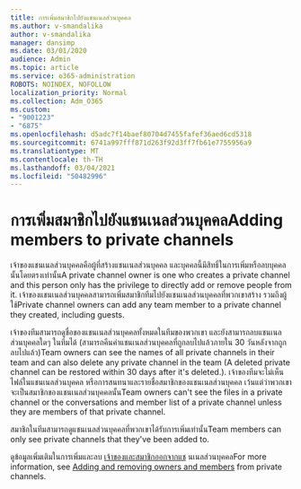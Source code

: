 ```yaml
---
title: การเพิ่มสมาชิกไปยังแชนเนลส่วนบุคคล
ms.author: v-smandalika
author: v-smandalika
manager: dansimp
ms.date: 03/01/2020
audience: Admin
ms.topic: article
ms.service: o365-administration
ROBOTS: NOINDEX, NOFOLLOW
localization_priority: Normal
ms.collection: Adm_O365
ms.custom:
- "9001223"
- "6875"
ms.openlocfilehash: d5adc7f14baef80704d7455fafef36aed6cd5318
ms.sourcegitcommit: 6741a997fff871d263f92d3ff7fb61e7755956a9
ms.translationtype: MT
ms.contentlocale: th-TH
ms.lasthandoff: 03/04/2021
ms.locfileid: "50482996"
---
```

# <a name="adding-members-to-private-channels"></a><span data-ttu-id="d390e-102">การเพิ่มสมาชิกไปยังแชนเนลส่วนบุคคล</span><span class="sxs-lookup"><span data-stu-id="d390e-102">Adding members to private channels</span></span>

<span data-ttu-id="d390e-103">เจ้าของแชนเนลส่วนบุคคลคือผู้ที่สร้างแชนเนลส่วนบุคคล และบุคคลนี้มีสิทธิ์ในการเพิ่มหรือลบบุคคลนั้นโดยตรงเท่านั้น</span><span class="sxs-lookup"><span data-stu-id="d390e-103">A private channel owner is one who creates a private channel and this person only has the privilege to directly add or remove people from it.</span></span> <span data-ttu-id="d390e-104">เจ้าของแชนเนลส่วนบุคคลสามารถเพิ่มสมาชิกทีมไปยังแชนเนลส่วนบุคคลที่พวกเขาสร้าง รวมถึงผู้ใช้</span><span class="sxs-lookup"><span data-stu-id="d390e-104">Private channel owners can add any team member to a private channel they created, including guests.</span></span>

<span data-ttu-id="d390e-105">เจ้าของทีมสามารถดูชื่อของแชนเนลส่วนบุคคลทั้งหมดในทีมของพวกเขา และยังสามารถลบแชนเนลส่วนบุคคลใดๆ ในทีมได้ (สามารถคืนค่าแชนเนลส่วนบุคคลที่ถูกลบไปแล้วภายใน 30 วันหลังจากถูกลบไปแล้ว)</span><span class="sxs-lookup"><span data-stu-id="d390e-105">Team owners can see the names of all private channels in their team and can also delete any private channel in the team (A deleted private channel can be restored within 30 days after it's deleted.).</span></span> <span data-ttu-id="d390e-106">เจ้าของทีมจะไม่เห็นไฟล์ในแชนเนลส่วนบุคคล หรือการสนทนาและรายชื่อสมาชิกของแชนเนลส่วนบุคคล เว้นแต่ว่าพวกเขาจะเป็นสมาชิกของแชนเนลส่วนบุคคลนั้น</span><span class="sxs-lookup"><span data-stu-id="d390e-106">Team owners can't see the files in a private channel or the conversations and member list of a private channel unless they are members of that private channel.</span></span>

<span data-ttu-id="d390e-107">สมาชิกในทีมสามารถดูแชนเนลส่วนบุคคลที่พวกเขาได้รับการเพิ่มเท่านั้น</span><span class="sxs-lookup"><span data-stu-id="d390e-107">Team members can only see private channels that they've been added to.</span></span>

<span data-ttu-id="d390e-108">ดูข้อมูลเพิ่มเติมในการเพิ่มและลบ [เจ้าของและสมาชิกออกจากแช](https://docs.microsoft.com/MicrosoftTeams/private-channels#adding-and-removing-owners-and-members) นเนลส่วนบุคคล</span><span class="sxs-lookup"><span data-stu-id="d390e-108">For more information, see [Adding and removing owners and members](https://docs.microsoft.com/MicrosoftTeams/private-channels#adding-and-removing-owners-and-members) from private channels.</span></span>
